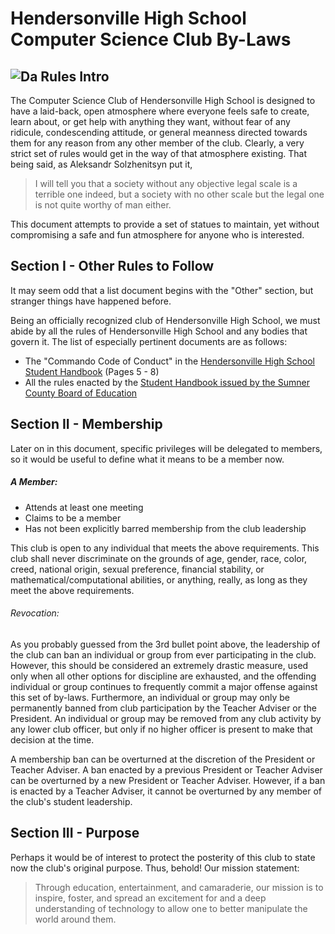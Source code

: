 Hendersonville High School Computer Science Club By-Laws
========
![Da Rules](http://s3.amazonaws.com/scschoolfiles/553/img_pd_220816_tsb79d.jpg)
Intro
-----
The Computer Science Club of Hendersonville High School is designed to have a laid-back, open atmosphere where everyone feels safe to create, learn about, or get help with anything they want, without fear of any ridicule, condescending attitude, or general meanness directed towards them for any reason from any other member of the club. Clearly, a very strict set of rules would get in the way of that atmosphere existing. That being said, as Aleksandr Solzhenitsyn put it,

> I will tell you that a society without any
> objective legal scale is a terrible one indeed,
> but a society with no other scale but the legal one
> is not quite worthy of man either.

This document attempts to provide a set of statues to maintain, yet without compromising a safe and fun atmosphere for anyone who is interested.

Section I - Other Rules to Follow
---------------------------------
It may seem odd that a list document begins with the "Other" section, but stranger things have happened before.

Being an officially recognized club of Hendersonville High School, we must abide by all the rules of Hendersonville High School and any bodies that govern it. The list of especially pertinent documents are as follows:

- The "Commando Code of Conduct" in the [Hendersonville High School Student Handbook](http://hhs.sumnerschools.org/images/docs/2015_hhs_handbook_v3.pdf) (Pages 5 - 8)
- All the rules enacted by the [Student Handbook issued by the Sumner County Board of Education](http://sumnerschools.org/images/admin/StudentHandbook.pdf)

Section II - Membership
-----------------------
Later on in this document, specific privileges will be delegated to members, so it would be useful to define what it means to be a member now.

##### A Member: #####

- Attends at least one meeting
- Claims to be a member
- Has not been explicitly barred membership from the club leadership

This club is open to any individual that meets the above requirements. This club shall never discriminate on the grounds of age, gender, race, color, creed, national origin, sexual preference, financial stability, or mathematical/computational abilities, or anything, really, as long as they meet the above requirements.

###### Revocation: ######

As you probably guessed from the 3rd bullet point above, the leadership of the club can ban an individual or group from ever participating in the club. However, this should be considered an extremely drastic measure, used only when all other options for discipline are exhausted, and the offending individual or group continues to frequently commit a major offense against this set of by-laws. Furthermore, an individual or group may only be permanently banned from club participation by the Teacher Adviser or the President. An individual or group may be removed from any club activity by any lower club officer, but only if no higher officer is present to make that decision at the time.

A membership ban can be overturned at the discretion of the President or Teacher Adviser. A ban enacted by a previous President or Teacher Adviser can be overturned by a new President or Teacher Adviser. However, if a ban is enacted by a Teacher Adviser, it cannot be overturned by any member of the club's student leadership.

Section III - Purpose
---------------------

Perhaps it would be of interest to protect the posterity of this club to state now the club's original purpose. Thus, behold! Our mission statement:

> Through education, entertainment, and camaraderie, our
> mission is to inspire, foster, and spread an excitement for
> and a deep understanding of technology to allow one to
> better manipulate the world around them.